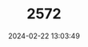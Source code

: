 ---
title: "2572"
category: "Enteromius treurensis"
draft: false
date: 2024-02-22 13:03:49
languages:
  English: ["Treur River Barb"]
---